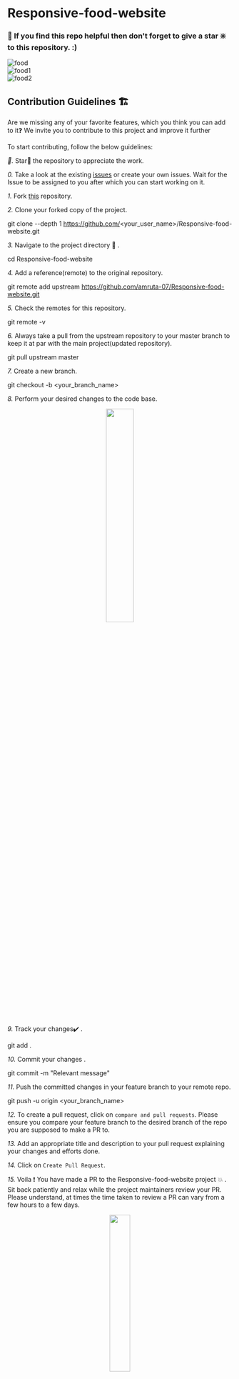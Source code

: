 # Responsive-food-website  
  
 ### 🙏 If you find this repo helpful then don't forget to give a star ❇️ to this repository. :)

![food](https://user-images.githubusercontent.com/79842525/139399004-15a735b8-eaee-4c96-b5d9-bb7a4bbd70cd.png)  
![food1](https://user-images.githubusercontent.com/79842525/139400240-baa6b7e2-b1c3-420a-8175-4add5d130d23.png)  
![food2](https://user-images.githubusercontent.com/79842525/139400272-2f5ced3f-3972-406a-a471-f6e2cd254ed7.png)



  
  ## Contribution Guidelines 🏗

Are we missing any of your favorite features, which you think you can add to it❓ We invite you to contribute to this project and improve it further

To start contributing, follow the below guidelines: 

*🌟.*  Star🌟 the repository to appreciate the work.

*0.*  Take a look at the existing [issues](https://github.com/amruta-07/Responsive-food-website/issues) or create your own issues. Wait for the Issue to be assigned to you after which you can start working on it.

*1.*  Fork [this](https://github.com/amruta-07/Responsive-food-website) repository.

*2.*  Clone your forked copy of the project.


git clone --depth 1 https://github.com/<your_user_name>/Responsive-food-website.git


*3.* Navigate to the project directory :file_folder: .


cd Responsive-food-website


*4.* Add a reference(remote) to the original repository.


git remote add upstream https://github.com/amruta-07/Responsive-food-website.git 


*5.* Check the remotes for this repository.


git remote -v


*6.* Always take a pull from the upstream repository to your master branch to keep it at par with the main project(updated repository).


git pull upstream master


*7.* Create a new branch.


git checkout -b <your_branch_name>


*8.* Perform your desired changes to the code base.

<p align="center"><img width=35% src="https://media2.giphy.com/media/L1R1tvI9svkIWwpVYr/giphy.gif?cid=ecf05e47pzi2rpig0vc8pjusra8hiai1b91zgiywvbubu9vu&rid=giphy.gif"></p>

*9.* Track your changes:heavy_check_mark: .


git add . 


*10.* Commit your changes .


git commit -m "Relevant message"


*11.* Push the committed changes in your feature branch to your remote repo.


git push -u origin <your_branch_name>


*12.* To create a pull request, click on `compare and pull requests`. Please ensure you compare your feature branch to the desired branch of the repo you are supposed to make a PR to.

*13.* Add an appropriate title and description to your pull request explaining your changes and efforts done.

*14.* Click on `Create Pull Request`.

*15.* Voila :exclamation: You have made a PR to the Responsive-food-website project :boom: . Sit back patiently and relax while the project maintainers review your PR. Please understand, at times the time taken to review a PR can vary from a few hours to a few days.

<p align="center"><img src="https://media.tenor.com/images/b562ddcfb131e962f9dfa01bd32a30d1/tenor.gif" width=30%></p>

